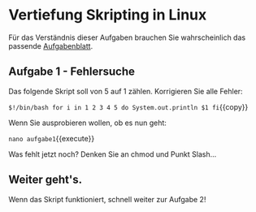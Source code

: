 # Vertiefung Skripting in Linux

Für das Verständnis dieser Aufgaben brauchen Sie wahrscheinlich das passende
[Aufgabenblatt](https://teams.microsoft.com/l/file/AA0C56FE-9A65-4286-B44C-2FF6B384449E?tenantId=f024e6d2-6144-4844-bd02-d70e9e7ca35d&fileType=pdf&objectUrl=https%3A%2F%2Fheinrichhertzschuleka.sharepoint.com%2Fsites%2F2021-E2FI8%2FFreigegebene%20Dokumente%2FSys6%2F06_L_ersteSkripts.pdf&baseUrl=https%3A%2F%2Fheinrichhertzschuleka.sharepoint.com%2Fsites%2F2021-E2FI8&serviceName=teams&threadId=19:537cf4d8bbc14580879b4a6615005dc9@thread.tacv2&groupId=0faf31bf-1520-4e34-bcba-81eb648544f6).

## Aufgabe 1 - Fehlersuche
Das folgende Skript soll von 5 auf 1 zählen. Korrigieren Sie alle Fehler:

``$!/bin/bash
for i in 1 2 3 4 5 do
   System.out.println $1
fi``{{copy}}

Wenn Sie ausprobieren wollen, ob es nun geht:

``nano aufgabe1``{{execute}}

 Was fehlt jetzt noch? Denken Sie an chmod und Punkt Slash...

## Weiter geht's.
Wenn das Skript funktioniert, schnell weiter zur Aufgabe 2!
